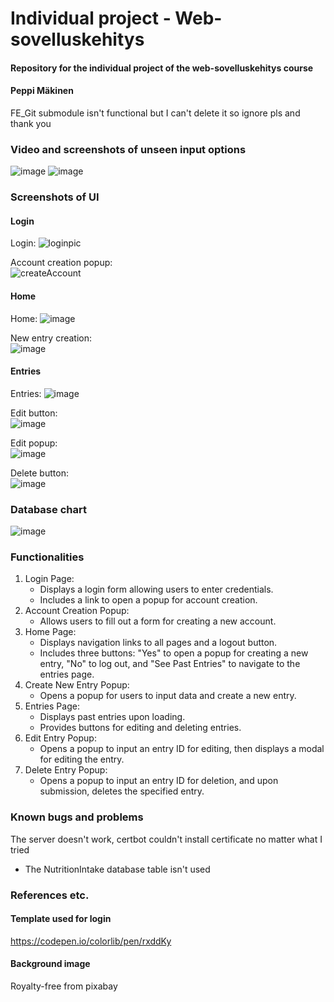 # Individual project - Web-sovelluskehitys

#### Repository for the individual project of the web-sovelluskehitys course
#### Peppi Mäkinen

FE_Git submodule isn't functional but I can't delete it so ignore pls and thank you

### Video and screenshots of unseen input options


![image](https://github.com/peppimakinen/yksiloprojekti_k24/assets/111729175/72529c69-1eba-4ac6-a3d5-f1fb03ada094)
![image](https://github.com/peppimakinen/yksiloprojekti_k24/assets/111729175/2cc5f66d-1ba7-488d-8a4e-1b100febe3a6)



### Screenshots of UI
#### Login
Login:
![loginpic](https://github.com/peppimakinen/yksiloprojekti_k24/assets/111729175/730fe1da-ca08-4fb4-b7ca-ded86ca44f03)

Account creation popup: <br>
![createAccount](https://github.com/peppimakinen/yksiloprojekti_k24/assets/111729175/e63cf28d-9007-4529-b0ca-504a7e73a6a0)

#### Home
Home:
![image](https://github.com/peppimakinen/yksiloprojekti_k24/assets/111729175/cde59bce-14af-4888-970f-aaed0a8339e9)

New entry creation: <br>
![image](https://github.com/peppimakinen/yksiloprojekti_k24/assets/111729175/fc45ceab-e547-41ba-aa23-f5d74e817c10)

#### Entries
Entries:
![image](https://github.com/peppimakinen/yksiloprojekti_k24/assets/111729175/da2798b4-31ae-47d6-b2af-25c0c540af42)

Edit button: <br>
![image](https://github.com/peppimakinen/yksiloprojekti_k24/assets/111729175/38af06cc-c341-411a-b748-8c597b519f44)

Edit popup: <br>
![image](https://github.com/peppimakinen/yksiloprojekti_k24/assets/111729175/0f4fd15a-0f42-43a7-8c98-19df76d230aa)

Delete button: <br>
![image](https://github.com/peppimakinen/yksiloprojekti_k24/assets/111729175/d22611f4-c48d-47ea-a6ef-54c6a701edc6)

### Database chart
![image](https://github.com/peppimakinen/yksiloprojekti_k24/assets/111729175/b7a3fcc9-aecd-46d8-a463-7863526c33ae)


### Functionalities
1. Login Page:
   - Displays a login form allowing users to enter credentials.
   - Includes a link to open a popup for account creation.
2. Account Creation Popup:
   - Allows users to fill out a form for creating a new account.
3. Home Page:
   - Displays navigation links to all pages and a logout button.
   - Includes three buttons: "Yes" to open a popup for creating a new entry, "No" to log out, and "See Past Entries" to navigate to the entries page.
4. Create New Entry Popup:
   - Opens a popup for users to input data and create a new entry.
5. Entries Page:
   - Displays past entries upon loading.
   - Provides buttons for editing and deleting entries.
6. Edit Entry Popup:
   - Opens a popup to input an entry ID for editing, then displays a modal for editing the entry.
7. Delete Entry Popup:
   - Opens a popup to input an entry ID for deletion, and upon submission, deletes the specified entry.

### Known bugs and problems 
  The server doesn't work, certbot couldn't install certificate no matter what I tried
  - The NutritionIntake database table isn't used

### References etc.
#### Template used for login
  https://codepen.io/colorlib/pen/rxddKy
#### Background image
  Royalty-free from pixabay


